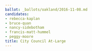 ```yaml
---
ballot: _ballots/oakland/2016-11-08.md
candidates:
- rebecca-kaplan
- bruce-quan
- nancy-sidebotham
- francis-matt-hummel
- peggy-moore
title: City Council At-Large
---
```

